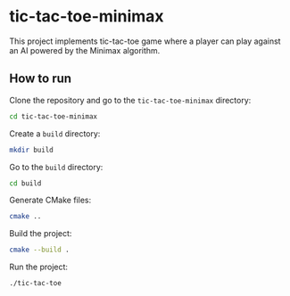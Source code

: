 # tic-tac-toe-minimax

This project implements tic-tac-toe game where a player can play against an AI powered by the Minimax algorithm.

## How to run

Clone the repository and go to the `tic-tac-toe-minimax` directory:

```bash
cd tic-tac-toe-minimax
```

Create a `build` directory:

```bash
mkdir build
```

Go to the `build` directory:

```bash
cd build
```

Generate CMake files:

```bash
cmake ..
```

Build the project:

```bash
cmake --build .
```

Run the project:

```bash
./tic-tac-toe
```
